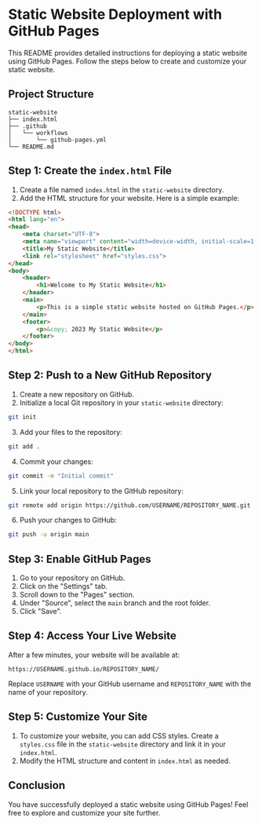 # Static Website Deployment with GitHub Pages

This README provides detailed instructions for deploying a static website using GitHub Pages. Follow the steps below to create and customize your static website.

## Project Structure

```
static-website
├── index.html
├── .github
│   └── workflows
│       └── github-pages.yml
└── README.md
```

## Step 1: Create the `index.html` File

1. Create a file named `index.html` in the `static-website` directory.
2. Add the HTML structure for your website. Here is a simple example:

```html
<!DOCTYPE html>
<html lang="en">
<head>
    <meta charset="UTF-8">
    <meta name="viewport" content="width=device-width, initial-scale=1.0">
    <title>My Static Website</title>
    <link rel="stylesheet" href="styles.css">
</head>
<body>
    <header>
        <h1>Welcome to My Static Website</h1>
    </header>
    <main>
        <p>This is a simple static website hosted on GitHub Pages.</p>
    </main>
    <footer>
        <p>&copy; 2023 My Static Website</p>
    </footer>
</body>
</html>
```

## Step 2: Push to a New GitHub Repository

1. Create a new repository on GitHub.
2. Initialize a local Git repository in your `static-website` directory:

```bash
git init
```

3. Add your files to the repository:

```bash
git add .
```

4. Commit your changes:

```bash
git commit -m "Initial commit"
```

5. Link your local repository to the GitHub repository:

```bash
git remote add origin https://github.com/USERNAME/REPOSITORY_NAME.git
```

6. Push your changes to GitHub:

```bash
git push -u origin main
```

## Step 3: Enable GitHub Pages

1. Go to your repository on GitHub.
2. Click on the "Settings" tab.
3. Scroll down to the "Pages" section.
4. Under "Source", select the `main` branch and the root folder.
5. Click "Save".

## Step 4: Access Your Live Website

After a few minutes, your website will be available at:

```
https://USERNAME.github.io/REPOSITORY_NAME/
```

Replace `USERNAME` with your GitHub username and `REPOSITORY_NAME` with the name of your repository.

## Step 5: Customize Your Site

1. To customize your website, you can add CSS styles. Create a `styles.css` file in the `static-website` directory and link it in your `index.html`.
2. Modify the HTML structure and content in `index.html` as needed.

## Conclusion

You have successfully deployed a static website using GitHub Pages! Feel free to explore and customize your site further.